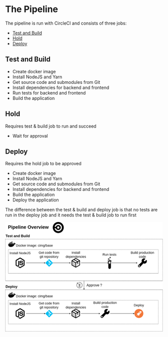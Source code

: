 # The Pipeline

The pipeline is run with CircleCI and consists of three jobs:

- [Test and Build](#test-and-build)
- [Hold](#hold)
- [Deploy](#deploy)

## Test and Build

- Create docker image
- Install NodeJS and Yarn
- Get source code and submodules from Git
- Install dependencies for backend and frontend
- Run tests for backend and frontend
- Build the application

## Hold

Requires test & build job to run and succeed

- Wait for approval

## Deploy

Requires the hold job to be approved

- Create docker image
- Install NodeJS and Yarn
- Get source code and submodules from Git
- Install dependencies for backend and frontend
- Build the application
- Deploy the application

The difference between the test & build and deploy job is that no tests are run in the deploy job and it needs the test & build job to run first

![Diagram](../pipeline-diagram.png)
